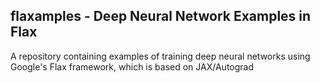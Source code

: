 ## flaxamples - Deep Neural Network Examples in Flax

A repository containing examples of training deep neural networks using Google's Flax framework, which is based on JAX/Autograd
